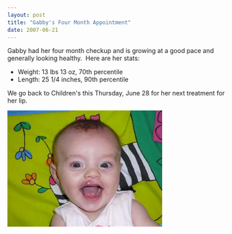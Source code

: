 ```yaml
---
layout: post
title: "Gabby's Four Month Appointment"
date: 2007-06-21
---
```


<p>Gabby had her four month checkup and is growing at a good pace and generally looking healthy.  Here are her stats:</p>
<ul>
<li>Weight: 13 lbs 13 oz, 70th percentile</li>
<li>Length: 25 1/4 inches, 90th percentile</li>
</ul>
<p>We go back to Children's this Thursday, June 28 for her next treatment for her lip.</p>
<p><img alt="" height="263" src="/assets/images/2007-06-21-P1000707(Custom).jpg" width="350"/></p>